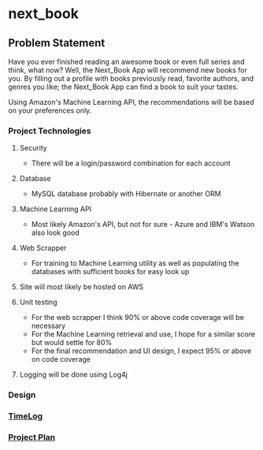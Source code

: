 # next_book


## Problem Statement

Have you ever finished reading an awesome book or even full series and think, what now? Well, the Next_Book App will recommend new books for you. By filling out a profile with books previously read, favorite authors, and genres you like; the Next_Book App can find a book to suit your tastes.

Using Amazon's Machine Learning API, the recommendations will be based on your preferences only.


### Project Technologies

1. Security 
    - There will be a login/password combination for each account

2. Database
    - MySQL database probably with Hibernate or another ORM

3. Machine Learning API
    - Most likely Amazon's API, but not for sure - Azure and IBM's Watson also look good

4. Web Scrapper
    - For training to Machine Learning utility as well as populating the databases with sufficient books for easy look up

5. Site will most likely be hosted on AWS
    
6. Unit testing
    - For the web scrapper I think 90% or above code coverage will be necessary
    - For the Machine Learning retrieval and use, I hope for a similar score but would settle for 80%
    - For the final recommendation and UI design, I expect 95% or above on code coverage

7. Logging will be done using Log4j


### Design


### [TimeLog](https://github.com/j-stoff/my_next_book)

### [Project Plan](https://github.com/j-stoff/my_next_book)

